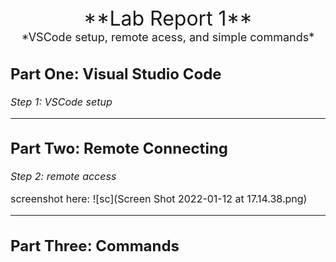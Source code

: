 <font size=6>
<center> **Lab Report 1** </center>
</font>

<font size=4> 
<center> *VSCode setup, remote acess, and simple commands* </center>
</font>

<font size=3>

## Part One: Visual Studio Code
*Step 1: VSCode setup*

***
## Part Two: Remote Connecting
*Step 2: remote access*

screenshot here: ![sc](Screen Shot 2022-01-12 at 17.14.38.png)
***
## Part Three: Commands
</font>